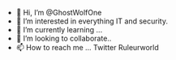- 👋 Hi, I’m @GhostWolfOne
- 👀 I’m interested in everything IT and security. 
- 🌱 I’m currently learning ...
- 💞️ I’m looking to collaborate..
- 📫 How to reach me ...
Twitter Ruleurworld 
<!---
GhostWolfOne/GhostWolfOne is a ✨ special ✨ repository because its `README.md` (this file) appears on your GitHub profile.
You can click the Preview link to take a look at your changes.
--->

